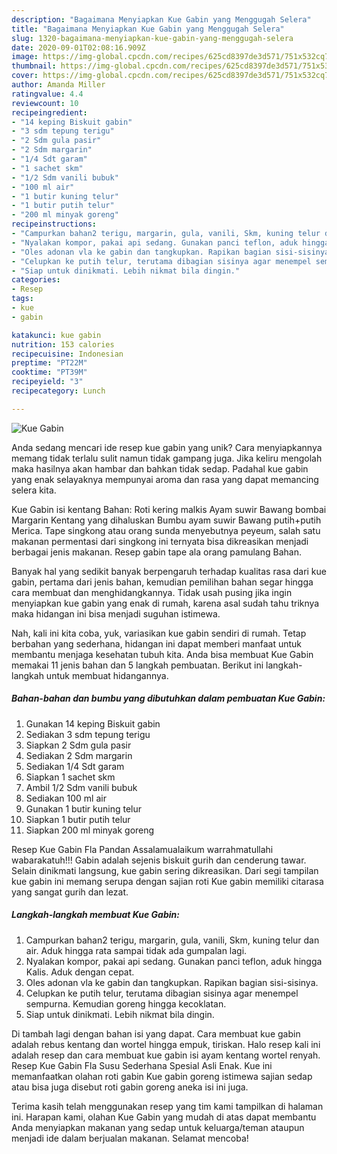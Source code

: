 ```yaml
---
description: "Bagaimana Menyiapkan Kue Gabin yang Menggugah Selera"
title: "Bagaimana Menyiapkan Kue Gabin yang Menggugah Selera"
slug: 1320-bagaimana-menyiapkan-kue-gabin-yang-menggugah-selera
date: 2020-09-01T02:08:16.909Z
image: https://img-global.cpcdn.com/recipes/625cd8397de3d571/751x532cq70/kue-gabin-foto-resep-utama.jpg
thumbnail: https://img-global.cpcdn.com/recipes/625cd8397de3d571/751x532cq70/kue-gabin-foto-resep-utama.jpg
cover: https://img-global.cpcdn.com/recipes/625cd8397de3d571/751x532cq70/kue-gabin-foto-resep-utama.jpg
author: Amanda Miller
ratingvalue: 4.4
reviewcount: 10
recipeingredient:
- "14 keping Biskuit gabin"
- "3 sdm tepung terigu"
- "2 Sdm gula pasir"
- "2 Sdm margarin"
- "1/4 Sdt garam"
- "1 sachet skm"
- "1/2 Sdm vanili bubuk"
- "100 ml air"
- "1 butir kuning telur"
- "1 butir putih telur"
- "200 ml minyak goreng"
recipeinstructions:
- "Campurkan bahan2 terigu, margarin, gula, vanili, Skm, kuning telur dan air. Aduk hingga rata sampai tidak ada gumpalan lagi."
- "Nyalakan kompor, pakai api sedang. Gunakan panci teflon, aduk hingga Kalis. Aduk dengan cepat."
- "Oles adonan vla ke gabin dan tangkupkan. Rapikan bagian sisi-sisinya."
- "Celupkan ke putih telur, terutama dibagian sisinya agar menempel sempurna. Kemudian goreng hingga kecoklatan."
- "Siap untuk dinikmati. Lebih nikmat bila dingin."
categories:
- Resep
tags:
- kue
- gabin

katakunci: kue gabin 
nutrition: 153 calories
recipecuisine: Indonesian
preptime: "PT22M"
cooktime: "PT39M"
recipeyield: "3"
recipecategory: Lunch

---
```



![Kue Gabin](https://img-global.cpcdn.com/recipes/625cd8397de3d571/751x532cq70/kue-gabin-foto-resep-utama.jpg)

Anda sedang mencari ide resep kue gabin yang unik? Cara menyiapkannya memang tidak terlalu sulit namun tidak gampang juga. Jika keliru mengolah maka hasilnya akan hambar dan bahkan tidak sedap. Padahal kue gabin yang enak selayaknya mempunyai aroma dan rasa yang dapat memancing selera kita.

Kue Gabin isi kentang Bahan: Roti kering malkis Ayam suwir Bawang bombai Margarin Kentang yang dihaluskan Bumbu ayam suwir Bawang putih+putih Merica. Tape singkong atau orang sunda menyebutnya peyeum, salah satu makanan permentasi dari singkong ini ternyata bisa dikreasikan menjadi berbagai jenis makanan. Resep gabin tape ala orang pamulang Bahan.

Banyak hal yang sedikit banyak berpengaruh terhadap kualitas rasa dari kue gabin, pertama dari jenis bahan, kemudian pemilihan bahan segar hingga cara membuat dan menghidangkannya. Tidak usah pusing jika ingin menyiapkan kue gabin yang enak di rumah, karena asal sudah tahu triknya maka hidangan ini bisa menjadi suguhan istimewa.


Nah, kali ini kita coba, yuk, variasikan kue gabin sendiri di rumah. Tetap berbahan yang sederhana, hidangan ini dapat memberi manfaat untuk membantu menjaga kesehatan tubuh kita. Anda bisa membuat Kue Gabin memakai 11 jenis bahan dan 5 langkah pembuatan. Berikut ini langkah-langkah untuk membuat hidangannya.

<!--inarticleads1-->

##### Bahan-bahan dan bumbu yang dibutuhkan dalam pembuatan Kue Gabin:

1. Gunakan 14 keping Biskuit gabin
1. Sediakan 3 sdm tepung terigu
1. Siapkan 2 Sdm gula pasir
1. Sediakan 2 Sdm margarin
1. Sediakan 1/4 Sdt garam
1. Siapkan 1 sachet skm
1. Ambil 1/2 Sdm vanili bubuk
1. Sediakan 100 ml air
1. Gunakan 1 butir kuning telur
1. Siapkan 1 butir putih telur
1. Siapkan 200 ml minyak goreng


Resep Kue Gabin Fla Pandan Assalamualaikum warrahmatullahi wabarakatuh!!! Gabin adalah sejenis biskuit gurih dan cenderung tawar. Selain dinikmati langsung, kue gabin sering dikreasikan. Dari segi tampilan kue gabin ini memang serupa dengan sajian roti Kue gabin memiliki citarasa yang sangat gurih dan lezat. 

<!--inarticleads2-->

##### Langkah-langkah membuat Kue Gabin:

1. Campurkan bahan2 terigu, margarin, gula, vanili, Skm, kuning telur dan air. Aduk hingga rata sampai tidak ada gumpalan lagi.
1. Nyalakan kompor, pakai api sedang. Gunakan panci teflon, aduk hingga Kalis. Aduk dengan cepat.
1. Oles adonan vla ke gabin dan tangkupkan. Rapikan bagian sisi-sisinya.
1. Celupkan ke putih telur, terutama dibagian sisinya agar menempel sempurna. Kemudian goreng hingga kecoklatan.
1. Siap untuk dinikmati. Lebih nikmat bila dingin.


Di tambah lagi dengan bahan isi yang dapat. Cara membuat kue gabin adalah rebus kentang dan wortel hingga empuk, tiriskan. Halo resep kali ini adalah resep dan cara membuat kue gabin isi ayam kentang wortel renyah. Resep Kue Gabin Fla Susu Sederhana Spesial Asli Enak. Kue ini memanfaatkan olahan roti gabin Kue gabin goreng istimewa sajian sedap atau bisa juga disebut roti gabin goreng aneka isi ini juga. 

Terima kasih telah menggunakan resep yang tim kami tampilkan di halaman ini. Harapan kami, olahan Kue Gabin yang mudah di atas dapat membantu Anda menyiapkan makanan yang sedap untuk keluarga/teman ataupun menjadi ide dalam berjualan makanan. Selamat mencoba!
